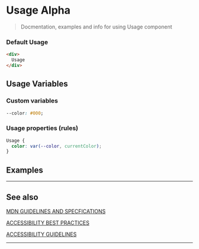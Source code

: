 # Usage <span role="note" aria-label="status">Alpha</span>

> Docmentation, examples and info for using Usage component

### Default Usage

```html preview
<div>
  Usage
</div>
```

## Usage Variables

### Custom variables

```css
--color: #000;
```

### Usage properties (rules)

```css
Usage {
  color: var(--color, currentColor);
}
```

## Examples

----
## See also


[MDN GUIDELINES AND SPECFICATIONS](https://developer.mozilla.org/en-US/docs/Web/HTML/Element ':_target="_blank"')

[ACCESSIBILITY BEST PRACTICES](https://www.w3.org/TR/wai-aria-practices-1.2/examples ':_target="_blank"')

[ACCESSIBILITY GUIDELINES](https://w3c.github.io/aria-practices/ ':_target="_blank"')

----
